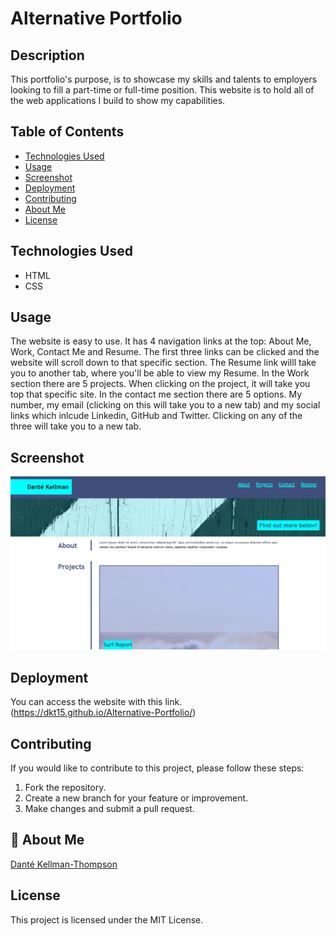 # Alternative Portfolio

## Description

This portfolio's purpose, is to showcase my skills and talents to employers looking to fill a part-time or full-time position. This website is to hold all of the web applications I build to show my capabilities.

## Table of Contents

- [Technologies Used](#technology)
- [Usage](#usage)
- [Screenshot](#screenshot)
- [Deployment](#deployment)
- [Contributing](#contributing)
- [About Me](#aboutme)
- [License](#license)

## Technologies Used

- HTML
- CSS

## Usage

The website is easy to use. It has 4 navigation links at the top: About Me, Work, Contact Me and Resume. The first three links can be clicked and the website will scroll down to that specific section. The Resume link willl take you to another tab, where you'll be able to view my Resume. In the Work section there are 5 projects. When clicking on the project, it will take you top that specific site. In the contact me section there are 5 options. My number, my email (clicking on this will take you to a new tab) and my social links which inlcude Linkedin, GitHub and Twitter. Clicking on any of the three will take you to a new tab.

## Screenshot

![Portfolio Image.](/assets/images/Portfolio-demo.jpg)

## Deployment

You can access the website with this link.(https://dkt15.github.io/Alternative-Portfolio/)

## Contributing

If you would like to contribute to this project, please follow these steps:

1. Fork the repository.
2. Create a new branch for your feature or improvement.
3. Make changes and submit a pull request.

## 🚀 About Me

[Danté Kellman-Thompson](https://github.com/DKT15)

## License

This project is licensed under the MIT License.
